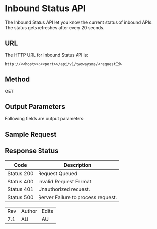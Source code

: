                            

Inbound Status API
==================

The Inbound Status API let you know the current status of inbound APIs. The status gets refreshes after every 20 secnds.

URL
---

The HTTP URL for Inbound Status API is:

```
http://<<host>>:<<port>>/api/v1/twowaysms/<requestId>
```

Method
------

GET

Output Parameters
-----------------

Following fields are output parameters:

Sample Request
--------------

Response Status
---------------

  
| Code | Description |
| --- | --- |
| Status 200 | Request Queued |
| Status 400 | Invalid Request Format |
| Status 401 | Unauthorized request. |
| Status 500 | Server Failure to process request. |

<table class="TableStyle-Basic" cellspacing="0" style="mc-table-style: url('../Resources/TableStyles/Basic.css');" data-mc-conditions="Default.HTML"><colgroup><col class="TableStyle-Basic-Column-Column1"> <col class="TableStyle-Basic-Column-Column1"> <col class="TableStyle-Basic-Column-Column1"></colgroup><tbody><tr class="TableStyle-Basic-Body-Body1"><td class="TableStyle-Basic-BodyE-Column1-Body1">Rev</td><td class="TableStyle-Basic-BodyE-Column1-Body1">Author</td><td class="TableStyle-Basic-BodyD-Column1-Body1">Edits</td></tr><tr class="TableStyle-Basic-Body-Body1"><td class="TableStyle-Basic-BodyB-Column1-Body1">7.1</td><td class="TableStyle-Basic-BodyB-Column1-Body1">AU</td><td class="TableStyle-Basic-BodyA-Column1-Body1">AU</td></tr></tbody></table>

